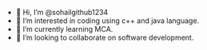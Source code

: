 - 👋 Hi, I’m @sohailgithub1234
- 👀 I’m interested in coding using c++ and java language.
- 🌱 I’m currently learning MCA.
- 💞️ I’m looking to collaborate on software development.

<!---
sohailgithub1234/sohailgithub1234 is a ✨ special ✨ repository because its `README.md` (this file) appears on your GitHub profile.
You can click the Preview link to take a look at your changes.
--->
